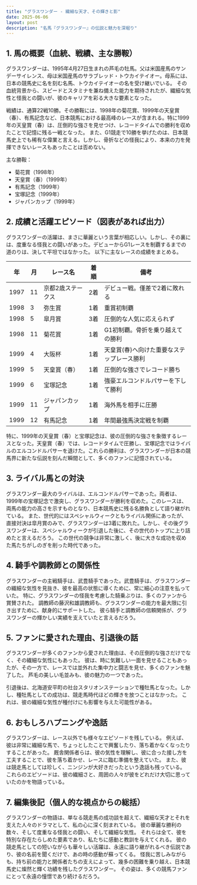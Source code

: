 ```yaml
---
title: "グラスワンダー - 繊細な天才、その輝きと影"
date: 2025-06-06
layout: post
description: "名馬『グラスワンダー』の伝説と魅力を深堀り"
---
```


## 1. 馬の概要（血統、戦績、主な勝鞍）

グラスワンダーは、1995年4月27日生まれの芦毛の牡馬。父は米国産馬のサンデーサイレンス、母は米国産馬のサラブレッド・トウカイテイオー。母系には、日本の競馬史に名を刻む名馬、トウカイテイオーの名を受け継いでいる。  その血統背景から、スピードとスタミナを兼ね備えた能力を期待されたが、繊細な気性と怪我との闘いが、彼のキャリアを彩る大きな要素となった。

戦績は、通算22戦10勝。その勝鞍には、1998年の菊花賞、1999年の天皇賞（春）、有馬記念など、日本競馬における最高峰のレースが含まれる。特に1999年の天皇賞（春）は、圧倒的な強さを見せつけ、レコードタイムでの勝利を収めたことで記憶に残る一戦となった。  また、G1競走で10勝を挙げたのは、日本競馬史上でも稀有な偉業と言える。しかし、骨折などの怪我により、本来の力を発揮できないレースもあったことは否めない。


主な勝鞍：

* 菊花賞（1998年）
* 天皇賞（春）（1999年）
* 有馬記念（1999年）
* 宝塚記念（1999年）
* ジャパンカップ（1999年）


## 2. 成績と活躍エピソード（図表があれば出力）

グラスワンダーの活躍は、まさに華麗という言葉が相応しい。しかし、その裏には、度重なる怪我との闘いがあった。デビューからG1レースを制覇するまでの道のりは、決して平坦ではなかった。  以下に主なレースの成績をまとめる。


| 年 | 月 | レース名       | 着順 | 備考                                      |
|---|----|---------------|-----|-------------------------------------------|
| 1997 | 11 | 京都2歳ステークス | 2着 | デビュー戦。僅差で2着に敗れる             |
| 1998 | 3 |弥生賞           | 1着 | 重賞初制覇                               |
| 1998 | 5 | 皐月賞           | 3着 |  圧倒的な人気に応えられず                  |
| 1998 | 11 | 菊花賞           | 1着 | G1初制覇。骨折を乗り越えての勝利          |
| 1999 | 4 | 大阪杯           | 1着 | 天皇賞(春)へ向けた重要なステップレース勝利 |
| 1999 | 5 | 天皇賞（春）     | 1着 | 圧倒的な強さでレコード勝ち                 |
| 1999 | 6 | 宝塚記念         | 1着 | 強豪エルコンドルパサーを下して勝利         |
| 1999 | 11 | ジャパンカップ   | 1着 | 海外馬を相手に圧勝                         |
| 1999 | 12 | 有馬記念         | 1着 | 年間最強馬決定戦を制覇                     |


特に、1999年の天皇賞（春）と宝塚記念は、彼の圧倒的な強さを象徴するレースとなった。天皇賞（春）では、レコードタイムで圧勝し、宝塚記念ではライバルのエルコンドルパサーを退けた。これらの勝利は、グラスワンダーが日本の競馬界に新たな伝説を刻んだ瞬間として、多くのファンに記憶されている。


## 3. ライバル馬との対決

グラスワンダー最大のライバルは、エルコンドルパサーであった。両者は、1999年の宝塚記念で激突し、グラスワンダーが勝利を収めた。このレースは、両馬の能力の高さを示すものとなり、日本競馬史に残る名勝負として語り継がれている。  また、世代的にはスペシャルウィークともライバル関係にあったが、直接対決は皐月賞のみで、グラスワンダーは3着に敗れた。しかし、その後グラスワンダーは、スペシャルウィークが引退した後に、その世代のトップに上り詰めたと言えるだろう。  この世代の競争は非常に激しく、後に大きな成功を収めた馬たちがしのぎを削った時代であった。


## 4. 騎手や調教師との関係性

グラスワンダーの主戦騎手は、武豊騎手であった。武豊騎手は、グラスワンダーの繊細な気性を見抜き、彼を最高の状態に導くために、常に細心の注意を払っていた。  特に、グラスワンダーの怪我を考慮した騎乗ぶりは、多くのファンから賞賛された。  調教師の藤沢和雄調教師も、グラスワンダーの能力を最大限に引き出すために、献身的にサポートした。  彼ら騎手と調教師の信頼関係が、グラスワンダーの輝かしい実績を支えていたと言えるだろう。


## 5. ファンに愛された理由、引退後の話

グラスワンダーが多くのファンから愛された理由は、その圧倒的な強さだけでなく、その繊細な気性にもあった。  彼は、時に気難しい一面を見せることもあったが、その一方で、レースでは並外れた集中力と闘志を見せ、多くのファンを魅了した。  芦毛の美しい毛並みも、彼の魅力の一つであった。

引退後は、北海道安平町の社台スタリオンステーションで種牡馬となった。しかし、種牡馬としての成功は、競走馬時代ほどの輝きを放つことはなかった。  これは、彼の繊細な気性が種付けにも影響を与えた可能性がある。


## 6. おもしろハプニングや逸話

グラスワンダーは、レース以外でも様々なエピソードを残している。  例えば、彼は非常に繊細な馬で、ちょっとしたことで興奮したり、落ち着かなくなったりすることがあった。  厩舎関係者らは、彼の気性を理解し、彼に合った接し方を工夫することで、彼を落ち着かせ、レースに臨む準備を整えていた。  また、彼は競走馬としては珍しく、ニンジンが大好きだったという逸話も残っている。  これらのエピソードは、彼の繊細さと、周囲の人々が彼をどれだけ大切に思っていたのかを物語っている。



## 7. 編集後記（個人的な視点からの総括）

グラスワンダーの物語は、単なる競走馬の成功談を超えて、繊細な天才とそれを支えた人々のドラマとして、私の心に深く刻まれている。  彼の華麗な勝利の数々、そして度重なる怪我との闘い、そして繊細な気性。  それらは全て、彼を特別な存在たらしめた要素であり、私たちに感動と教訓を与えてくれる。  彼の競走馬としての短いながらも華々しい活躍は、永遠に語り継がれるべき伝説であり、彼の名前を聞くだけで、あの時の感動が蘇ってくる。  怪我に苦しみながらも、持ち前の能力と関係者たちの支えによって、幾多の困難を乗り越え、日本競馬史に燦然と輝く功績を残したグラスワンダー。  その姿は、多くの競馬ファンにとって永遠の憧憬であり続けるだろう。
